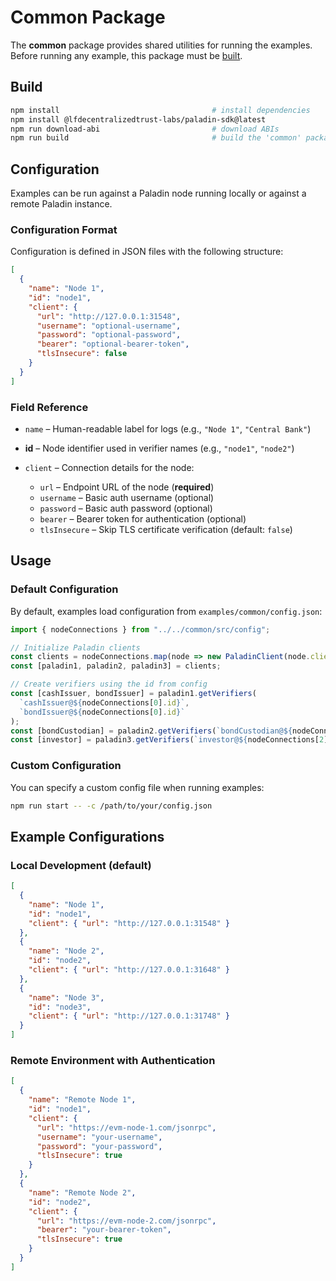 # Common Package

The **common** package provides shared utilities for running the examples.
Before running any example, this package must be [built](#build).

## Build

```bash
npm install                                  # install dependencies
npm install @lfdecentralizedtrust-labs/paladin-sdk@latest
npm run download-abi                         # download ABIs
npm run build                                # build the 'common' package
```

## Configuration

Examples can be run against a Paladin node running locally or against a remote Paladin instance.

### Configuration Format

Configuration is defined in JSON files with the following structure:

```json
[
  {
    "name": "Node 1",
    "id": "node1",
    "client": {
      "url": "http://127.0.0.1:31548",
      "username": "optional-username",
      "password": "optional-password",
      "bearer": "optional-bearer-token",
      "tlsInsecure": false
    }
  }
]
```

### Field Reference

* `name` – Human-readable label for logs (e.g., `"Node 1"`, `"Central Bank"`)
* **id** – Node identifier used in verifier names (e.g., `"node1"`, `"node2"`)
* `client` – Connection details for the node:

  * `url` – Endpoint URL of the node (**required**)
  * `username` – Basic auth username (optional)
  * `password` – Basic auth password (optional)
  * `bearer` – Bearer token for authentication (optional)
  * `tlsInsecure` – Skip TLS certificate verification (default: `false`)

## Usage

### Default Configuration

By default, examples load configuration from `examples/common/config.json`:

```typescript
import { nodeConnections } from "../../common/src/config";

// Initialize Paladin clients
const clients = nodeConnections.map(node => new PaladinClient(node.clientOptions));
const [paladin1, paladin2, paladin3] = clients;

// Create verifiers using the id from config
const [cashIssuer, bondIssuer] = paladin1.getVerifiers(
  `cashIssuer@${nodeConnections[0].id}`,
  `bondIssuer@${nodeConnections[0].id}`
);
const [bondCustodian] = paladin2.getVerifiers(`bondCustodian@${nodeConnections[1].id}`);
const [investor] = paladin3.getVerifiers(`investor@${nodeConnections[2].id}`);
```

### Custom Configuration

You can specify a custom config file when running examples:

```bash
npm run start -- -c /path/to/your/config.json
```

## Example Configurations

### Local Development (default)

```json
[
  {
    "name": "Node 1",
    "id": "node1",
    "client": { "url": "http://127.0.0.1:31548" }
  },
  {
    "name": "Node 2",
    "id": "node2",
    "client": { "url": "http://127.0.0.1:31648" }
  },
  {
    "name": "Node 3",
    "id": "node3",
    "client": { "url": "http://127.0.0.1:31748" }
  }
]
```

### Remote Environment with Authentication

```json
[
  {
    "name": "Remote Node 1",
    "id": "node1",
    "client": {
      "url": "https://evm-node-1.com/jsonrpc",
      "username": "your-username",
      "password": "your-password",
      "tlsInsecure": true
    }
  },
  {
    "name": "Remote Node 2",
    "id": "node2",
    "client": {
      "url": "https://evm-node-2.com/jsonrpc",
      "bearer": "your-bearer-token",
      "tlsInsecure": true
    }
  }
]
```
